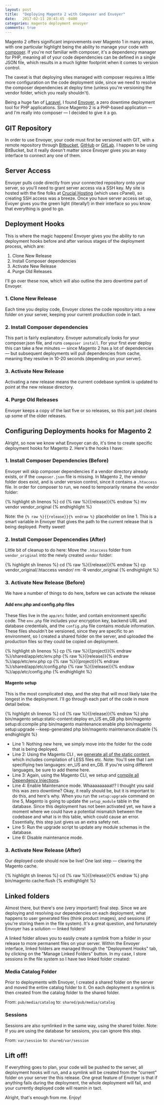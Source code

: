```yaml
---
layout: post
title:  "Deploying Magento 2 with Composer and Envoyer"
date:   2017-02-11 20:43:45 -0400
categories: magento deployment envoyer
comments: true
---
```

Magento 2 offers significant improvements over Magento 1 in many areas, with one particular highlight being the ability to manage your code with [composer](https://getcomposer.org). If you're not familiar with composer, it's a dependency manager for PHP, meaning all of your code dependencies can be defined in a single JSON file, which results in a much lighter footprint when it comes to version control.

The caveat is that deploying sites managed with composer requires a little more configuration on the code deployment side, since we need to resolve the composer dependencies at deploy time (unless you're versioning the vendor folder, which you really shouldn't).

Being a huge fan of [Laravel](https://laravel.com), I found [Envoyer](https://envoyer.io), a zero downtime deployment tool for PHP applications. Since Magento 2 is a PHP-based application — and I'm really into composer — I decided to give it a go.

## GIT Repository
In order to use Envoyer, your code must first be versioned with GIT, with a remote repository through [Bitbucket](http://bitbucket.org/), [GitHub](https://github.com) or [GitLab](https://gitlab.com). I happen to be using BitBucket, but it really doesn't matter since Envoyer gives you an easy interface to connect any one of them.

## Server Access
Envoyer pulls code directly from your connected repository onto your server, so you'll need to grant server access via a SSH key. My site is hosted with the fine folks at [Crucial Hosting](http://crucialhosting.com/) (which uses cPanel), so creating SSH access was a breeze. Once you have server access set up, Evoyer gives you the green light (literally!) in their interface so you know that everything is good to go.

## Deployment Hooks
This is where the magic happens! Envoyer gives you the ability to run deployment hooks before and after various stages of the deployment process, which are:
 1. Clone New Release
 2. Install Composer dependencies
 3. Activate New Release
 4. Purge Old Releases

I'll go over these now, which will also outline the zero downtime part of Envoyer.

### 1. Clone New Release
Each time you deploy code, Envoyer clones the code repository into a new folder on your server, keeping your current production code in tact.

### 2. Install Composer dependencies
This part is fairly explanatory. Envoyer automatically looks for your composer.json file, and runs `composer install`. For your first ever deploy this can take a few minutes — since Magento 2 has a lot of dependencies — but subsequent deployments will pull dependencies from cache, meaning they resolve in 10-20 seconds (depending on your server).

### 3. Activate New Release
Activating a new release means the current codebase symlink is updated to point at the new release directory.

### 4. Purge Old Releases
Envoyer keeps a copy of the last five or so releases, so this part just cleans up some of the older releases.

## Configuring Deployments hooks for Magento 2
Alright, so now we know what Envoyer can do, it's time to create specific deployment hooks for Magento 2. Here's the hooks I have:

### 1. Install Composer Dependencies (Before)
Envoyer will skip composer dependencies if a vendor directory already exists, or if the `composer.json` file is missing. In Magento 2, the vendor folder does exist, and is under version control, since it contains a `.htaccess` file. In order for composer to run, we need to temporarily rename the vendor folder:

{% highlight sh linenos %}
cd {% raw %}{{release}}{% endraw %}
mv vendor vendor_original
{% endhighlight %}

Note: the `{% raw %}{{release}}{% endraw %}` placeholder on line 1. This is a smart variable in Envoyer that gives the path to the current release that is being deployed. Pretty sweet!

### 2. Install Composer Depencendies (After)
Little bit of cleanup to do here: Move the `.htaccess` folder from `vendor_original` into the newly created `vendor` folder:

{% highlight sh linenos %}
cd {% raw %}{{release}}{% endraw %}
cp vendor_original/.htaccess vendor/
rm -R vendor_original
{% endhighlight %}

### 3. Activate New Release (Before)
We have a number of things to do here, before we can activate the release

#### Add env.php and config.php files
These files live in the `app/etc` folder, and contain environment specific code. The `env.php` file includes your encryption key, backend URL and database credentials, and the `config.php` file contains module information. These files shouldn't be versioned, since they are specific to an environment, so I created a shared folder on the server, and uploaded the production files so they could be copied on deployment.

{% highlight sh linenos %}
cp {% raw %}{{project}}{% endraw %}/shared/app/etc/env.php {% raw %}{{release}}{% endraw %}/app/etc/env.php
cp {% raw %}{{project}}{% endraw %}/shared/app/etc/config.php {% raw %}{{release}}{% endraw %}/app/etc/config.php
{% endhighlight %}

#### Magento setup
This is the most complicated step, and the step that will most likely take the longest in the deployment. I'll go through each part of the code in more detail below.

{% highlight sh linenos %}
cd {% raw %}{{release}}{% endraw %}
php bin/magento setup:static-content:deploy en_US en_GB
php bin/magento setup:di:compile
php bin/magento maintenance:enable
php bin/magento setup:upgrade --keep-generated
php bin/magento maintenance:disable
{% endhighlight %}

 - Line 1: Nothing new here, we simply move into the folder for the code that is being deployed.
 - Line 2: Using the Magento CLI , we [generate all of the static content](http://devdocs.magento.com/guides/v2.1/config-guide/cli/config-cli-subcommands-static-view.html), which includes compilation of LESS files etc. Note: You'll see that I am specifiying two languages: en_US and en_GB. If you're using different languages, be sure to add theme here.
 - Line 3: Again, using the Magento CLI, we setup and [compile all Dependency Injections](http://devdocs.magento.com/guides/v2.0/config-guide/cli/config-cli-subcommands-compiler.html).
 - Line 4: Enable Maintenance mode. Whaaaaaaaaat!? I thought you said this was zero downtime? Okay, it really should be, but it is important to do this, and here's why. When you run the `setup:upgrade` command on line 5, Magento is going to update the `setup_module` table in the database. Since this deployment has not been activated yet, we have a moment where we could have a potential mismatch between the codebase and what is in this table, which could cause an error. Essentially, this step just gives us an extra safety net.
 - Line 5: Run the upgrade script to update any module schemas in the database.
 - Line 6: Disable maintenance mode.

### 3. Activate New Release (After)
Our deployed code should now be live! One last step — clearing the Magento cache.

{% highlight sh linenos %}
cd {% raw %}{{release}}{% endraw %}
php bin/magento cache:flush
{% endhighlight %}

## Linked folders
Almost there, but there's one (very important!) final step. Since we are deploying and resolving our dependencies on each deployment, what happens to user generated files (think product images), and sessions (if you're storing them in the file system). It's a great question, and fortunately Envoyer has a solution — linked folders!

A linked folder allows you to easily create a symlink from a folder in your release to more permanent files on your server. Within the Envoyer interface, linked folders are managed through the "Deployment Hooks" tab, by clicking on the "Manage Linked Folders" button. In my case, I store sessions in the file system so I have two linked folder created:

### Media Catalog Folder
Prior to deployments with Envoyer, I created a shared folder on the server and moved the entire catalog folder to it. On each deployment a symlink is then created from the catalog folder to the shared folder.

From: `pub/media/catalog` to: `shared/pub/media/catalog`

### Sessions
Sessions are also symlinked in the same way, using the shared folder. Note: If you are using the database for sessions, you can ignore this step.

From: `var/session` to: `shared/var/session`

## Lift off!
If everything goes to plan, your code will be pushed to the server, all deployment hooks will run, and a symlink will be created from the "current" folder on your server the this release. One great feature of Envoyer is that if anything fails during the deployment, the whole deployment will fail, and your currently deployed code will reamin in tact.

Alright, that's enough from me. Enjoy!